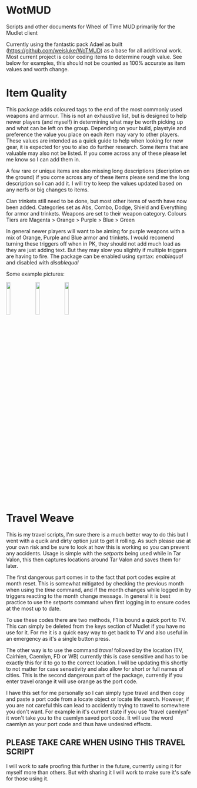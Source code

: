 # WotMUD
Scripts and other documents for Wheel of Time MUD primarily for the Mudlet client

Currently using the fantastic pack Adael as built (https://github.com/weisluke/WoTMUD) as a base for all additional work. Most current project is color coding items to determine rough value. See below for examples, this should not be counted as 100% accurate as item values and worth change.


# Item Quality

This package adds coloured tags to the end of the most commonly used weapons and armour. This is not an exhaustive list, but is designed to help newer players (and myself) in determining what may be worth picking up and what can be left on the group. Depending on your build, playstyle and preference the value you place on each item may vary to other players. These values are intended as a quick guide to help when looking for new gear, it is expected for you to also do further research.  Some items that are valuable may also not be listed. If you come across any of these please let me know so I can add them in.

A few rare or unique items are also missing long descriptions (decription on the ground) if you come across any of these items please send me the long description so I can add it.
I will try to keep the values updated based on any nerfs or big changes to items. 

Clan trinkets still need to be done, but most other items of worth have now been added. 
Categories set as Abs, Combo, Dodge, Shield and Everything for armor and trinkets. Weapons are set to their weapon category. 
Colours Tiers are Magenta > Orange > Purple > Blue > Green

In general newer players will want to be aiming for purple weapons with a mix of Orange, Purple and Blue armor and trinkets. 
I would recomend turning these triggers off when in PK, they should not add much load as they are just adding text. But they may slow you slightly if multiple triggers are having to fire. The package can be enabled using syntax: _enablequal_ and disabled with _disablequal_

Some example pictures: 

<img src="https://user-images.githubusercontent.com/71254862/145162379-2dc33bc4-9057-42c5-b8df-4fac813efe3b.png" width="15%"></img> 
<img src="https://user-images.githubusercontent.com/71254862/145162388-c7473e07-193f-4967-836f-657c60d8de3b.png" width="15%"></img> 
<img src="https://user-images.githubusercontent.com/71254862/145162394-e855a48a-6080-41d0-b924-4e1c2afa9a31.png" width="15%"></img> 

# Travel Weave

This is my travel scripts, I'm sure there is a much better way to do this but I went with a qucik and dirty option just to get it rolling. As such please use at your own risk and be sure to look at how this is working so you can prevent any accidents. Usage is simple with the _setports_ being used while in Tar Valon, this then captures locations around Tar Valon and saves them for later.  

The first dangerous part comes in to the fact that port codes expire at month reset. This is somewhat mitigated by checking the previous month when using the _time_ command, and if the month changes while logged in by triggers reacting to the month change message. In general it is best practice to use the _setports_ command when first logging in to ensure codes at the most up to date. 

To use these codes there are two methods, F1 is bound a quick port to TV. This can simply be deleted from the keys section of Mudlet if you have no use for it. For me it is a quick easy way to get back to TV and also useful in an emergency as it's a single button press. 

The other way is to use the command _travel_ followed by the location (TV, Cairhien, Caemlyn, FD or WB) currently this is case sensitive and has to be exactly this for it to go to the correct location. I will be updating this shortly to not matter for case sensetivity and also allow for short or full names of cities.
This is the second dangerous part of the package, currently if you enter travel orange it will use orange as the port code.

I have this set for me personally so I can simply type travel and then copy and paste a port code from a locate object or locate life search. However, if you are not careful this can lead to accidently trying to travel to somewhere you don't want. For example in it's current state if you use "travel caemlyn" it won't take you to the caemlyn saved port code. It will use the word caemlyn as your port code and thus have undesired effects. 

## PLEASE TAKE CARE WHEN USING THIS TRAVEL SCRIPT

I will work to safe proofing this further in the future, currently using it for myself more than others. But with sharing it I will work to make sure it's safe for those using it.
